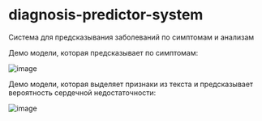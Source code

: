 # diagnosis-predictor-system
Система для предсказывания заболеваний по симптомам и анализам

Демо модели, которая предсказывает по симптомам:

![image](https://github.com/garet2gis/diagnosis-predictor-system/assets/42912280/bfdf4c13-1b76-433e-ab56-4f0eacc0099c)

Демо модели, которая выделяет признаки из текста и предсказывает вероятность сердечной недостаточности:

![image](https://github.com/garet2gis/diagnosis-predictor-system/assets/42912280/c78c7172-1a6f-46bf-87f6-e33d317e2809)
